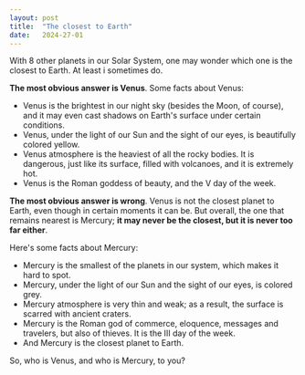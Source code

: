 ```yaml
---
layout: post
title:  "The closest to Earth"
date:   2024-27-01
---
```


With 8 other planets in our Solar System, one may wonder which one is the closest to Earth. At least i sometimes do.

**The most obvious answer is Venus**. Some facts about Venus:
- Venus is the brightest in our night sky (besides the Moon, of course), and it may even cast shadows on Earth's surface under certain conditions. 
- Venus, under the light of our Sun and the sight of our eyes, is beautifully colored yellow.
- Venus atmosphere is the heaviest of all the rocky bodies. It is dangerous, just like its surface, filled with volcanoes, and it is extremely hot.
- Venus is the Roman goddess of beauty, and the V day of the week.

**The most obvious answer is wrong**. Venus is not the closest planet to Earth, even though in certain moments it can be. But overall, the one that remains nearest is Mercury; **it may never be the closest, but it is never too far either**.


Here's some facts about Mercury:
- Mercury is the smallest of the planets in our system, which makes it hard to spot.
- Mercury, under the light of our Sun and the sight of our eyes, is colored grey.
- Mercury atmosphere is very thin and weak; as a result, the surface is scarred with ancient craters.
- Mercury is the Roman god of commerce, eloquence, messages and travelers, but also of thieves. It is the III day of the week.
- And Mercury is the closest planet to Earth.

So, who is Venus, and who is Mercury, to you?